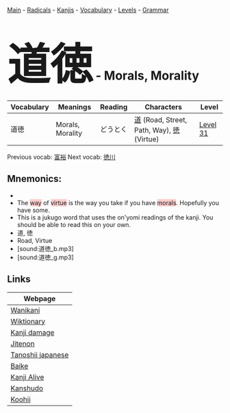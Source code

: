 <style> bigfont {font-size: 100px}</style>
[Main](../README.md) -
[Radicals](../radicals.md) -
[Kanjis](../kanjis.md) -
[Vocabulary](../vocabulary.md) -
[Levels](../levels.md) -
[Grammar](../grammar.md)
# <bigfont> 道徳</bigfont> - Morals, Morality 

| Vocabulary | Meanings | Reading | Characters | Level |
| --- | --- | --- | --- | --- |
| 道徳 | Morals, Morality | どうとく |  [道](../kanjis/道.md) (Road, Street, Path, Way), [徳](../kanjis/徳.md) (Virtue) | [Level 31](../levels/wk_level31.md) |

Previous vocab: [富裕](富裕.md) Next vocab: [徳川](徳川.md) 

## Mnemonics:

* 
* The <span style="background-color:#ffcccb"> way</span> of <span style="background-color:#ffcccb"> virtue</span> is the way you take if you have <span style="background-color:#ffcccb"> morals</span>. Hopefully you have some.
* This is a jukugo word that uses the on'yomi readings of the kanji. You should be able to read this on your own.
* 道, 徳
* Road, Virtue
* [sound:道徳_b.mp3]
* [sound:道徳_g.mp3]


## Links 

| Webpage |
| --- |
| [Wanikani          ](https://www.wanikani.com/kanji/道徳) |
| [Wiktionary        ](https://en.wiktionary.org/wiki/道徳) |
| [Kanji damage      ](http://www.kanjidamage.com/kanji/search?utf8=✓&q=道徳) |
| [Jitenon           ](https://jitenon.com/kanji/道徳) |
| [Tanoshii japanese ](https://www.tanoshiijapanese.com/dictionary/kanji.cfm?k=道徳) |
| [Baike             ](https://baike.baidu.com/item/道徳) |
| [Kanji Alive       ](https://app.kanjialive.com/道徳) |
| [Kanshudo          ](https://www.kanshudo.com/searchmn?q=道徳) |
| [Koohii            ](https://kanji.koohii.com/study/kanji/道徳) |
